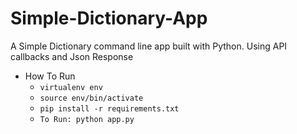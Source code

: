 # Simple-Dictionary-App
A Simple Dictionary command line app built with Python. Using API callbacks and Json Response 

* How To Run
  * `virtualenv env`
  * `source env/bin/activate`
  * `pip install -r requirements.txt`
  * `To Run: python app.py`
    
